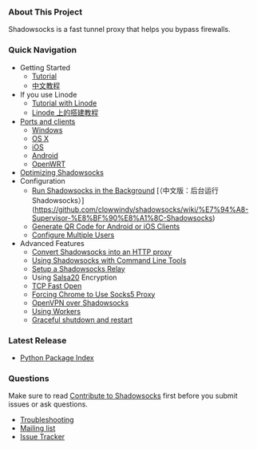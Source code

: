 ### About This Project

Shadowsocks is a fast tunnel proxy that helps you bypass firewalls.

### Quick Navigation

- Getting Started
    * [Tutorial]
    * [中文教程][Chinese Readme]
- If you use Linode
    * [Tutorial with Linode](https://github.com/clowwindy/shadowsocks/wiki/Setting-Up-Shadowsocks-on-Linode)
    * [Linode 上的搭建教程](https://github.com/clowwindy/shadowsocks/wiki/%E5%9C%A8-Linode-%E4%B8%8A%E5%BF%AB%E9%80%9F%E6%90%AD%E5%BB%BA-Shadowsocks)
- [Ports and clients](https://github.com/clowwindy/shadowsocks/wiki/Ports-and-Clients)
    * [Windows](https://github.com/clowwindy/shadowsocks/wiki/Ports-and-Clients#windows)
    * [OS X](https://github.com/clowwindy/shadowsocks/wiki/Ports-and-Clients#os-x)
    * [iOS](https://github.com/clowwindy/shadowsocks/wiki/Ports-and-Clients#ios)
    * [Android](https://github.com/clowwindy/shadowsocks/wiki/Ports-and-Clients#android)
    * [OpenWRT](https://github.com/clowwindy/shadowsocks/wiki/Ports-and-Clients#openwrt)
- [Optimizing Shadowsocks](https://github.com/clowwindy/shadowsocks/wiki/Optimizing-Shadowsocks)
- Configuration
    * [Run Shadowsocks in the Background](https://github.com/clowwindy/shadowsocks/wiki/Configure-Shadowsocks-with-Supervisor) [（中文版：后台运行 Shadowsocks）]
(https://github.com/clowwindy/shadowsocks/wiki/%E7%94%A8-Supervisor-%E8%BF%90%E8%A1%8C-Shadowsocks)
    * [Generate QR Code for Android or iOS Clients](https://github.com/clowwindy/shadowsocks/wiki/Generate-QR-Code-for-Android-or-iOS-Clients)
    * [Configure Multiple Users](https://github.com/clowwindy/shadowsocks/wiki/Configure-Multiple-Users)
- Advanced Features
    * [Convert Shadowsocks into an HTTP proxy](https://github.com/clowwindy/shadowsocks/wiki/Convert-Shadowsocks-into-an-HTTP-proxy)
    * [Using Shadowsocks with Command Line Tools](https://github.com/clowwindy/shadowsocks/wiki/Using-Shadowsocks-with-Command-Line-Tools)
    * [Setup a Shadowsocks Relay](https://github.com/clowwindy/shadowsocks/wiki/Setup-a-Shadowsocks-relay)
    * Using [Salsa20](https://github.com/clowwindy/shadowsocks/wiki/Salsa20) Encryption
    * [TCP Fast Open](https://github.com/clowwindy/shadowsocks/wiki/TCP-Fast-Open)
    * [Forcing Chrome to Use Socks5 Proxy](https://github.com/clowwindy/shadowsocks/wiki/Forcing-Chrome-to-Use-Socks5-Proxy)
    * [OpenVPN over Shadowsocks](https://github.com/clowwindy/shadowsocks/wiki/Connect-to-OpenVPN-over-Shadowsocks)
    * [Using Workers](https://github.com/clowwindy/shadowsocks/wiki/Workers)
    * [Graceful shutdown and restart](https://github.com/clowwindy/shadowsocks/wiki/Graceful-shutdown-and-restart)

### Latest Release

- [Python Package Index](https://pypi.python.org/pypi/shadowsocks)

### Questions

Make sure to read [Contribute to Shadowsocks](https://github.com/clowwindy/shadowsocks/blob/master/CONTRIBUTING.md) first before you submit issues or ask questions.

- [Troubleshooting]
- [Mailing list]
- [Issue Tracker]


[Build Status]:     https://img.shields.io/travis/clowwindy/shadowsocks/master.svg?style=flat
[Chinese Readme]:   https://github.com/clowwindy/shadowsocks/wiki/Shadowsocks-%E4%BD%BF%E7%94%A8%E8%AF%B4%E6%98%8E
[Issue Tracker]:    https://github.com/clowwindy/shadowsocks/issues?state=open
[Mailing list]:     http://groups.google.com/group/shadowsocks
[PyPI]:             https://pypi.python.org/pypi/shadowsocks
[PyPI version]:     https://img.shields.io/pypi/v/shadowsocks.svg?style=flat
[Tutorial]:           https://github.com/clowwindy/shadowsocks/blob/master/README.md
[Supervisor]:       https://github.com/clowwindy/shadowsocks/wiki/Configure-Shadowsocks-with-Supervisor
[TCP_FASTOPEN]:     https://github.com/clowwindy/shadowsocks/wiki/TCP-Fast-Open
[Travis CI]:        https://travis-ci.org/clowwindy/shadowsocks
[Troubleshooting]:  https://github.com/clowwindy/shadowsocks/wiki/Troubleshooting
[SwitchySharp]:     https://chrome.google.com/webstore/detail/proxy-switchysharp/dpplabbmogkhghncfbfdeeokoefdjegm